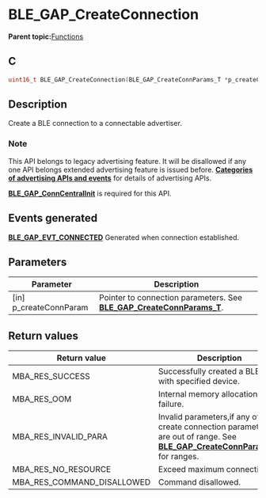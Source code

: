 # BLE\_GAP\_CreateConnection

**Parent topic:**[Functions](GUID-D235316A-5434-4ADA-AEF5-10D073D0126B.md)

## C

```c
uint16_t BLE_GAP_CreateConnection(BLE_GAP_CreateConnParams_T *p_createConnParam);
```

## Description

Create a BLE connection to a connectable advertiser.

### Note

This API belongs to legacy advertising feature. It will be disallowed if any one API belongs extended advertising feature is issued before. **[Categories of advertising APIs and events](GUID-FD421446-446E-4881-8545-936E69D4C93F.md)** for details of advertising APIs.

**[BLE\_GAP\_ConnCentralInit](GUID-68D0AE07-6A4F-4FD4-A977-F676AB3EC466.md)** is required for this API.

## Events generated

**[BLE\_GAP\_EVT\_CONNECTED](GUID-085D2B3E-E5DB-4072-8916-29201399538E.md)** Generated when connection established.

## Parameters

|Parameter|Description|
|---------|-----------|
|\[in\] p\_createConnParam|Pointer to connection parameters. See **[BLE\_GAP\_CreateConnParams\_T](GUID-97343EFC-3466-4B74-A9CB-8859B218FAFD.md)**.|

## Return values

|Return value|Description|
|------------|-----------|
|MBA\_RES\_SUCCESS|Successfully created a BLE link with specified device.|
|MBA\_RES\_OOM|Internal memory allocation failure.|
|MBA\_RES\_INVALID\_PARA|Invalid parameters,if any of the create connection parameters are out of range. See **[BLE\_GAP\_CreateConnParams\_T](GUID-97343EFC-3466-4B74-A9CB-8859B218FAFD.md)** for ranges.|
|MBA\_RES\_NO\_RESOURCE|Exceed maximum connections.|
|MBA\_RES\_COMMAND\_DISALLOWED|Command disallowed.|

